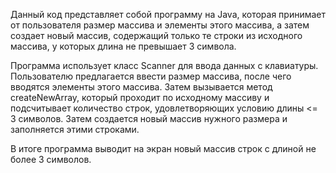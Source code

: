 Данный код представляет собой программу на Java, которая принимает от пользователя размер массива и элементы этого массива, а затем создает новый массив, содержащий только те строки из исходного массива, у которых длина не превышает 3 символа.

Программа использует класс Scanner для ввода данных с клавиатуры. Пользователю предлагается ввести размер массива, после чего вводятся элементы этого массива. Затем вызывается метод createNewArray, который проходит по исходному массиву и подсчитывает количество строк, удовлетворяющих условию длины <= 3 символов. Затем создается новый массив нужного размера и заполняется этими строками.

В итоге программа выводит на экран новый массив строк с длиной не более 3 символов.